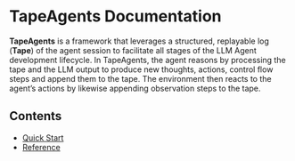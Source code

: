 # TapeAgents Documentation

**TapeAgents** is a framework that leverages a structured, replayable log (**Tape**) of the agent session to facilitate all stages of the LLM Agent development lifecycle. In TapeAgents, the agent reasons by processing the tape and the LLM output to produce new thoughts, actions, control flow steps and append them to the tape. The environment then reacts to the agent’s actions by likewise appending observation steps to the tape.

## Contents
- [Quick Start](quickstart.md)
- [Reference](reference.md)